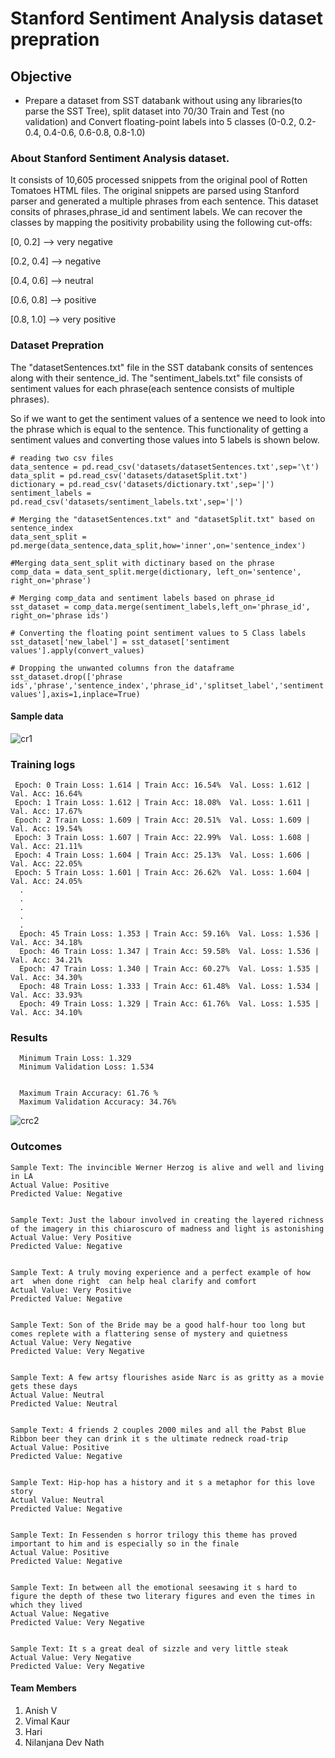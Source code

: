# Stanford Sentiment Analysis dataset prepration

## Objective
* Prepare a dataset from SST databank without using any libraries(to parse the SST Tree), split dataset into 70/30 Train and Test (no validation) and Convert floating-point labels into 5 classes (0-0.2, 0.2-0.4, 0.4-0.6, 0.6-0.8, 0.8-1.0) 

### About Stanford Sentiment Analysis dataset.
It consists of 10,605 processed snippets from the original pool of Rotten Tomatoes HTML files. The original snippets are parsed using Stanford parser and generated a multiple phrases from each sentence. This dataset consits of phrases,phrase_id and sentiment labels. We can recover the  classes by mapping the positivity probability using the following cut-offs:

[0, 0.2]   --> very negative

[0.2, 0.4] --> negative

[0.4, 0.6] --> neutral

[0.6, 0.8] --> positive

[0.8, 1.0] --> very positive

### Dataset Prepration

The "datasetSentences.txt" file in the SST databank consits of sentences along with their sentence_id. The "sentiment_labels.txt" file consists of sentiment values for each phrase(each sentence consists of multiple phrases).

So if we want to get the sentiment values of a sentence we need to look into the phrase which is equal to the sentence. This functionality of getting a sentiment values and converting those values into 5 labels is shown below.

    # reading two csv files
    data_sentence = pd.read_csv('datasets/datasetSentences.txt',sep='\t')
    data_split = pd.read_csv('datasets/datasetSplit.txt')
    dictionary = pd.read_csv('datasets/dictionary.txt',sep='|')
    sentiment_labels = pd.read_csv('datasets/sentiment_labels.txt',sep='|')
  
    # Merging the "datasetSentences.txt" and "datasetSplit.txt" based on sentence_index
    data_sent_split = pd.merge(data_sentence,data_split,how='inner',on='sentence_index')
    
    #Merging data_sent_split with dictinary based on the phrase
    comp_data = data_sent_split.merge(dictionary, left_on='sentence', right_on='phrase')  
    
    # Merging comp_data and sentiment labels based on phrase_id
    sst_dataset = comp_data.merge(sentiment_labels,left_on='phrase_id', right_on='phrase ids')

    # Converting the floating point sentiment values to 5 Class labels
    sst_dataset['new_label'] = sst_dataset['sentiment values'].apply(convert_values)

    # Dropping the unwanted columns fron the dataframe
    sst_dataset.drop(['phrase ids','phrase','sentence_index','phrase_id','splitset_label','sentiment values'],axis=1,inplace=True)

#### Sample data
  ![cr1](https://user-images.githubusercontent.com/36162708/122920382-f97d2380-d37e-11eb-949c-23123ffceb9d.jpg)
    
    
 ### Training logs
 
     Epoch: 0 Train Loss: 1.614 | Train Acc: 16.54%  Val. Loss: 1.612 |  Val. Acc: 16.64% 
     Epoch: 1 Train Loss: 1.612 | Train Acc: 18.08%  Val. Loss: 1.611 |  Val. Acc: 17.67% 
     Epoch: 2 Train Loss: 1.609 | Train Acc: 20.51%  Val. Loss: 1.609 |  Val. Acc: 19.54%
     Epoch: 3 Train Loss: 1.607 | Train Acc: 22.99%  Val. Loss: 1.608 |  Val. Acc: 21.11%
     Epoch: 4 Train Loss: 1.604 | Train Acc: 25.13%  Val. Loss: 1.606 |  Val. Acc: 22.05%
     Epoch: 5 Train Loss: 1.601 | Train Acc: 26.62%  Val. Loss: 1.604 |  Val. Acc: 24.05% 
      . 
      . 
      . 
      . 
      . 
      Epoch: 45	Train Loss: 1.353 | Train Acc: 59.16%  Val. Loss: 1.536 |  Val. Acc: 34.18%
      Epoch: 46	Train Loss: 1.347 | Train Acc: 59.58%  Val. Loss: 1.536 |  Val. Acc: 34.21%
      Epoch: 47	Train Loss: 1.340 | Train Acc: 60.27%  Val. Loss: 1.535 |  Val. Acc: 34.30%
      Epoch: 48	Train Loss: 1.333 | Train Acc: 61.48%  Val. Loss: 1.534 |  Val. Acc: 33.93%
      Epoch: 49	Train Loss: 1.329 | Train Acc: 61.76%  Val. Loss: 1.535 |  Val. Acc: 34.10% 
      
### Results

      Minimum Train Loss: 1.329   
      Minimum Validation Loss: 1.534
   
   
      Maximum Train Accuracy: 61.76 %   
      Maximum Validation Accuracy: 34.76%  
    

![crc2](https://user-images.githubusercontent.com/36162708/122938405-5af9be00-d390-11eb-9804-c9141f48fb5a.jpg)

### Outcomes

    Sample Text: The invincible Werner Herzog is alive and well and living in LA
    Actual Value: Positive
    Predicted Value: Negative
    

    Sample Text: Just the labour involved in creating the layered richness of the imagery in this chiaroscuro of madness and light is astonishing
    Actual Value: Very Positive
    Predicted Value: Negative
    

    Sample Text: A truly moving experience and a perfect example of how art  when done right  can help heal clarify and comfort
    Actual Value: Very Positive
    Predicted Value: Negative
    

    Sample Text: Son of the Bride may be a good half-hour too long but comes replete with a flattering sense of mystery and quietness
    Actual Value: Very Negative
    Predicted Value: Very Negative
    

    Sample Text: A few artsy flourishes aside Narc is as gritty as a movie gets these days
    Actual Value: Neutral
    Predicted Value: Neutral
    

    Sample Text: 4 friends 2 couples 2000 miles and all the Pabst Blue Ribbon beer they can drink it s the ultimate redneck road-trip
    Actual Value: Positive
    Predicted Value: Negative


    Sample Text: Hip-hop has a history and it s a metaphor for this love story
    Actual Value: Neutral
    Predicted Value: Negative
    

    Sample Text: In Fessenden s horror trilogy this theme has proved important to him and is especially so in the finale
    Actual Value: Positive
    Predicted Value: Negative
    

    Sample Text: In between all the emotional seesawing it s hard to figure the depth of these two literary figures and even the times in which they lived
    Actual Value: Negative
    Predicted Value: Very Negative
    

    Sample Text: It s a great deal of sizzle and very little steak
    Actual Value: Very Negative
    Predicted Value: Very Negative
    

 #### Team Members
   1. Anish V
   2. Vimal Kaur
   3. Hari
   4. Nilanjana Dev Nath
